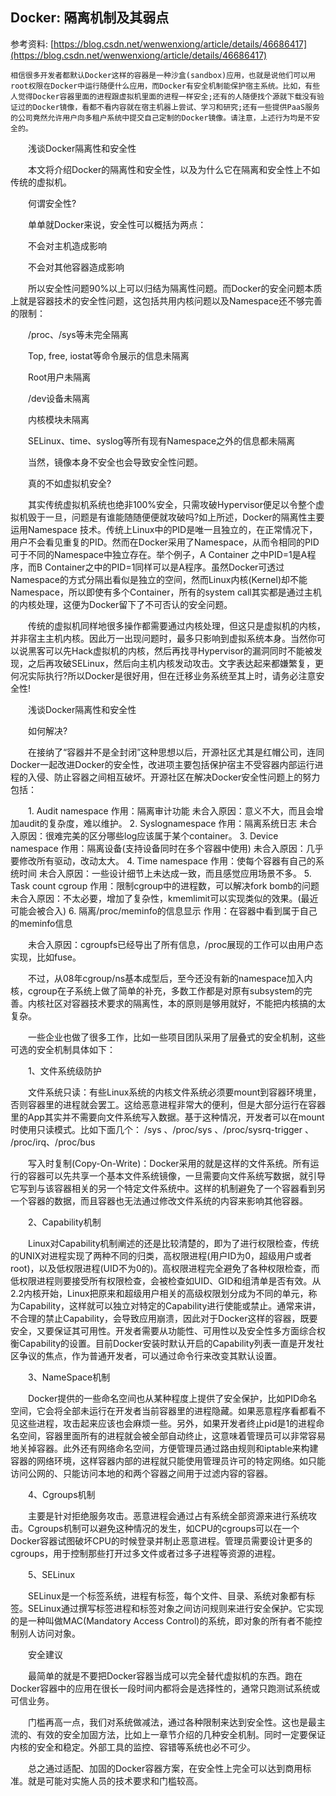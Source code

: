 ## Docker: 隔离机制及其弱点

参考资料: [https://blog.csdn.net/wenwenxiong/article/details/46686417](https://blog.csdn.net/wenwenxiong/article/details/46686417)

    相信很多开发者都默认Docker这样的容器是一种沙盒(sandbox)应用，也就是说他们可以用root权限在Docker中运行随便什么应用，而Docker有安全机制能保护宿主系统。比如，有些人觉得Docker容器里面的进程跟虚拟机里面的进程一样安全;还有的人随便找个源就下载没有验证过的Docker镜像，看都不看内容就在宿主机器上尝试、学习和研究;还有一些提供PaaS服务的公司竟然允许用户向多租户系统中提交自己定制的Docker镜像。请注意，上述行为均是不安全的。

　　浅谈Docker隔离性和安全性

　　本文将介绍Docker的隔离性和安全性，以及为什么它在隔离和安全性上不如传统的虚拟机。

　　何谓安全性?

　　单单就Docker来说，安全性可以概括为两点：

　　不会对主机造成影响

　　不会对其他容器造成影响

　　所以安全性问题90%以上可以归结为隔离性问题。而Docker的安全问题本质上就是容器技术的安全性问题，这包括共用内核问题以及Namespace还不够完善的限制：

　　/proc、/sys等未完全隔离

　　Top, free, iostat等命令展示的信息未隔离

　　Root用户未隔离

　　/dev设备未隔离

　　内核模块未隔离

　　SELinux、time、syslog等所有现有Namespace之外的信息都未隔离

　　当然，镜像本身不安全也会导致安全性问题。

　　真的不如虚拟机安全?

　　其实传统虚拟机系统也绝非100%安全，只需攻破Hypervisor便足以令整个虚拟机毁于一旦，问题是有谁能随随便便就攻破吗?如上所述，Docker的隔离性主要运用Namespace 技术。传统上Linux中的PID是唯一且独立的，在正常情况下，用户不会看见重复的PID。然而在Docker采用了Namespace，从而令相同的PID可于不同的Namespace中独立存在。举个例子，A Container 之中PID=1是A程序，而B Container之中的PID=1同样可以是A程序。虽然Docker可透过Namespace的方式分隔出看似是独立的空间，然而Linux内核(Kernel)却不能Namespace，所以即使有多个Container，所有的system call其实都是通过主机的内核处理，这便为Docker留下了不可否认的安全问题。

　　传统的虚拟机同样地很多操作都需要通过内核处理，但这只是虚拟机的内核，并非宿主主机内核。因此万一出现问题时，最多只影响到虚拟系统本身。当然你可以说黑客可以先Hack虚拟机的内核，然后再找寻Hypervisor的漏洞同时不能被发现，之后再攻破SELinux，然后向主机内核发动攻击。文字表达起来都嫌繁复，更何况实际执行?所以Docker是很好用，但在迁移业务系统至其上时，请务必注意安全性!

　　浅谈Docker隔离性和安全性

　　如何解决?

　　在接纳了“容器并不是全封闭”这种思想以后，开源社区尤其是红帽公司，连同Docker一起改进Docker的安全性，改进项主要包括保护宿主不受容器内部运行进程的入侵、防止容器之间相互破坏。开源社区在解决Docker安全性问题上的努力包括：

　　1. Audit namespace 作用：隔离审计功能 未合入原因：意义不大，而且会增加audit的复杂度，难以维护。 2. Syslognamespace 作用：隔离系统日志 未合入原因：很难完美的区分哪些log应该属于某个container。 3. Device namespace 作用：隔离设备(支持设备同时在多个容器中使用) 未合入原因：几乎要修改所有驱动，改动太大。 4. Time namespace 作用：使每个容器有自己的系统时间 未合入原因：一些设计细节上未达成一致，而且感觉应用场景不多。 5. Task count cgroup 作用：限制cgroup中的进程数，可以解决fork bomb的问题 未合入原因：不太必要，增加了复杂性，kmemlimit可以实现类似的效果。(最近可能会被合入) 6. 隔离/proc/meminfo的信息显示 作用：在容器中看到属于自己的meminfo信息

　　未合入原因：cgroupfs已经导出了所有信息，/proc展现的工作可以由用户态实现，比如fuse。

　　不过，从08年cgroup/ns基本成型后，至今还没有新的namespace加入内核，cgroup在子系统上做了简单的补充，多数工作都是对原有subsystem的完善。内核社区对容器技术要求的隔离性，本的原则是够用就好，不能把内核搞的太复杂。

　　一些企业也做了很多工作，比如一些项目团队采用了层叠式的安全机制，这些可选的安全机制具体如下：

　　1、文件系统级防护

　　文件系统只读：有些Linux系统的内核文件系统必须要mount到容器环境里，否则容器里的进程就会罢工。这给恶意进程非常大的便利，但是大部分运行在容器里的App其实并不需要向文件系统写入数据。基于这种情况，开发者可以在mount时使用只读模式。比如下面几个： /sys 、/proc/sys 、/proc/sysrq-trigger 、 /proc/irq、/proc/bus

　　写入时复制(Copy-On-Write)：Docker采用的就是这样的文件系统。所有运行的容器可以先共享一个基本文件系统镜像，一旦需要向文件系统写数据，就引导它写到与该容器相关的另一个特定文件系统中。这样的机制避免了一个容器看到另一个容器的数据，而且容器也无法通过修改文件系统的内容来影响其他容器。

　　2、Capability机制

　　Linux对Capability机制阐述的还是比较清楚的，即为了进行权限检查，传统的UNIX对进程实现了两种不同的归类，高权限进程(用户ID为0，超级用户或者root)，以及低权限进程(UID不为0的)。高权限进程完全避免了各种权限检查，而低权限进程则要接受所有权限检查，会被检查如UID、GID和组清单是否有效。从2.2内核开始，Linux把原来和超级用户相关的高级权限划分成为不同的单元，称为Capability，这样就可以独立对特定的Capability进行使能或禁止。通常来讲，不合理的禁止Capability，会导致应用崩溃，因此对于Docker这样的容器，既要安全，又要保证其可用性。开发者需要从功能性、可用性以及安全性多方面综合权衡Capability的设置。目前Docker安装时默认开启的Capability列表一直是开发社区争议的焦点，作为普通开发者，可以通过命令行来改变其默认设置。

　　3、NameSpace机制

　　Docker提供的一些命名空间也从某种程度上提供了安全保护，比如PID命名空间，它会将全部未运行在开发者当前容器里的进程隐藏。如果恶意程序看都看不见这些进程，攻击起来应该也会麻烦一些。另外，如果开发者终止pid是1的进程命名空间，容器里面所有的进程就会被全部自动终止，这意味着管理员可以非常容易地关掉容器。此外还有网络命名空间，方便管理员通过路由规则和iptable来构建容器的网络环境，这样容器内部的进程就只能使用管理员许可的特定网络。如只能访问公网的、只能访问本地的和两个容器之间用于过滤内容的容器。

　　4、Cgroups机制

　　主要是针对拒绝服务攻击。恶意进程会通过占有系统全部资源来进行系统攻击。Cgroups机制可以避免这种情况的发生，如CPU的cgroups可以在一个Docker容器试图破坏CPU的时候登录并制止恶意进程。管理员需要设计更多的cgroups，用于控制那些打开过多文件或者过多子进程等资源的进程。

　　5、SELinux

　　SELinux是一个标签系统，进程有标签，每个文件、目录、系统对象都有标签。SELinux通过撰写标签进程和标签对象之间访问规则来进行安全保护。它实现的是一种叫做MAC(Mandatory Access Control)的系统，即对象的所有者不能控制别人访问对象。

　　安全建议

　　最简单的就是不要把Docker容器当成可以完全替代虚拟机的东西。跑在Docker容器中的应用在很长一段时间内都将会是选择性的，通常只跑测试系统或可信业务。

　　门槛再高一点，我们对系统做减法，通过各种限制来达到安全性。这也是最主流的、有效的安全加固方法，比如上一章节介绍的几种安全机制。同时一定要保证内核的安全和稳定。外部工具的监控、容错等系统也必不可少。

　　总之通过适配、加固的Docker容器方案，在安全性上完全可以达到商用标准。就是可能对实施人员的技术要求和门槛较高。 





